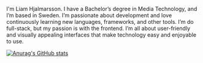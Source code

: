 I'm Liam Hjalmarsson. I have a Bachelor’s degree in Media Technology, and I’m based in Sweden. I’m passionate about development and love continuously learning new languages, frameworks, and other tools.
I’m do full-stack, but my passion is with the frontend. I’m all about user-friendly and visually appealing interfaces that make technology easy and enjoyable to use.


[![Anurag's GitHub stats](https://github-readme-stats.vercel.app/api?username=LiamHjalmarsson)](https://github.com/anuraghazra/github-readme-stats)

